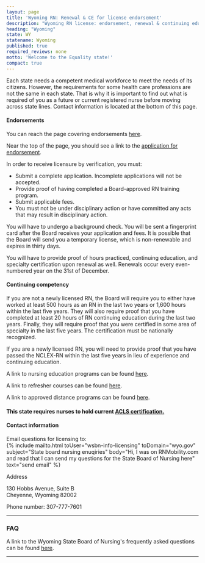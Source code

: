 ```yaml
---
layout: page
title: 'Wyoming RN: Renewal & CE for license endorsement'
description: "Wyoming RN license: endorsement, renewal & continuing education basics. Comply & advance your nursing career in the state."
heading: "Wyoming"
state: WY
statename: Wyoming
published: true
required_reviews: none
motto: 'Welcome to the Equality state!'
compact: true
---
```


Each state needs a competent medical workforce to meet the needs of its citizens. However, the requirements for some health care professions are not the same in each state. That is why it is important to find out what is required of you as a future or current registered nurse before moving across state lines. Contact information is located at the bottom of this page.

#### Endorsements

You can reach the page covering endorsements [here](https://wsbn.wyo.gov/licensing).

Near the top of the page, you should see a link to the [application for endorsement](https://wsbn.wyo.gov/licensing).

In order to receive licensure by verification, you must:

*   Submit a complete application. Incomplete applications will not be accepted.
*   Provide proof of having completed a Board-approved RN training program.
*   Submit applicable fees.
*   You must not be under disciplinary action or have committed any acts that may result in disciplinary action.

You will have to undergo a background check. You will be sent a fingerprint card after the Board receives your application and fees. It is possible that the Board will send you a temporary license, which is non-renewable and expires in thirty days.

You will have to provide proof of hours practiced, continuing education, and specialty certification upon renewal as well. Renewals occur every even-numbered year on the 31st of December.

#### Continuing competency

If you are not a newly licensed RN, the Board will require you to either have worked at least 500 hours as an RN in the last two years or 1,600 hours within the last five years. They will also require proof that you have completed at least 20 hours of RN continuing education during the last two years. Finally, they will require proof that you were certified in some area of specialty in the last five years. The certification must be nationally recognized.

If you are a newly licensed RN, you will need to provide proof that you have passed the NCLEX-RN within the last five years in lieu of experience and continuing education.

A link to nursing education programs can be found [here](https://drive.google.com/file/d/1Bi7wSLaxUTrRjY79QZaUzbx5zmKvKP8R/view).

A link to refresher courses can be found [here](https://wsbn.wyo.gov/education#h.r2jmbr5babw9).

A link to approved distance programs can be found [here](https://wsbn.wyo.gov/education).

#### This state requires nurses to hold current [ACLS certification.](https://www.acls.net/wyoming-acls-pals-bls)

#### Contact information

Email questions for licensing to:\
{% include mailto.html
      toUser="wsbn-info-licensing"
      toDomain="wyo.gov"
      subject="State board nursing enuqiries"
      body="Hi, I was on RNMobility.com and read that I can send my questions for the State Board of Nursing here"
      text="send email"
    %}

Address

130 Hobbs Avenue, Suite B  
Cheyenne, Wyoming 82002

Phone number: 307-777-7601

* * *

### FAQ

A link to the Wyoming State Board of Nursing's frequently asked questions can be found [here](https://wsbn.wyo.gov/practice#h.3jerg92o3ji0).

* * *
